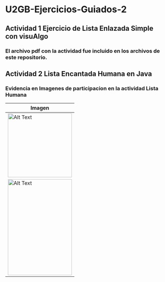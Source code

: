 # U2GB-Ejercicios-Guiados-2
## Actividad 1 Ejercicio de Lista Enlazada Simple con visuAlgo
### El archivo pdf con la actividad fue incluido en los archivos de este repositorio.
## Actividad 2 Lista Encantada Humana en Java
### Evidencia en Imagenes de participacion en la actividad Lista Humana 

| Imagen        | 
| ------------- |
| <img src="https://github.com/user-attachments/assets/8ad22b95-21ba-46ff-9250-6e4098ac1b5c" alt="Alt Text" width="200" height="200"> | 
| <img src="https://github.com/user-attachments/assets/6eceea7e-ab34-4d81-a727-c0c9f51e3524" alt="Alt Text" width="200" height="300"> | 
